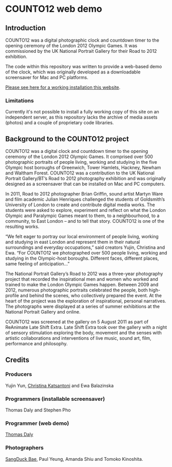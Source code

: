 # COUNTO12 web demo

## Introduction

COUNTO12 was a digital photographic clock and countdown timer to the opening ceremony of the London 2012 Olympic Games.  It was commissioned by the UK National Portrait Gallery for their Road to 2012 exhibition.

The code within this repository was written to provide a web-based demo of the clock, which was originally developed as a downloadable screensaver for Mac and PC platforms.

[Please see here for a working installation this website](http://counto12.daladi.org/).

### Limitations

Currently it's not possible to install a fully working copy of this site on an independent server, as this repository lacks the archive of media assets (photos) and a couple of proprietary code libraries.

## Background to the COUNTO12 project

COUNTO12 was a digital clock and countdown timer to the opening ceremony of the London 2012 Olympic Games. It comprised over 500 photographic portraits of people living, working and studying in the five Olympic host boroughs of Greenwich, Tower Hamlets, Hackney, Newham and Waltham Forest. COUNTO12 was a contribution to the UK National Portrait Gallery/BT’s Road to 2012 photography exhibition and was originally designed as a screensaver that can be installed on Mac and PC computers.

In 2011, Road to 2012 photographer Brian Griffin, sound artist Martyn Ware and film academic Julian Henriques challenged the students of Goldsmith’s University of London to create and contribute digital media works. The students were asked to explore, experiment and reflect on what the London Olympic and Paralympic Games meant to them, to a neighbourhood, to a community, to East London – and to tell that story. COUNTO12 is one of the resulting works.

“We felt eager to portray our local environment of people living, working and studying in east London and represent them in their natural surroundings and everyday occupations,” said creators Yujin, Christina and Ewa. “For COUNTO12 we photographed over 500 people living, working and studying in the Olympic-host boroughs. Different faces, different places, same feeling of anticipation...”

The National Portrait Gallery’s Road to 2012 was a three-year photography project that recorded the inspirational men and women who worked and trained to make the London Olympic Games happen. Between 2009 and 2012, numerous photographic portraits celebrated the people, both high-profile and behind the scenes, who collectively prepared the event. At the heart of the project was the exploration of inspirational, personal narratives. The photographs were displayed at a series of summer exhibitions at the National Portrait Gallery and online.

COUNTO12 was screened at the gallery on 5 August 2011 as part of ReAnimate Late Shift Extra. Late Shift Extra took over the gallery with a night of sensory stimulation exploring the body, movement and the senses with artistic collaborations and interventions of live music, sound art, film, performance and philosophy.

## Credits

### Producers

Yujin Yun, [Christina Katsantoni](https://app.yunojuno.com/p/christina-katsantoni) and Ewa Balazinska

### Programmers (installable screensaver)

Thomas Daly and Stephen Pho

### Programmer (web demo)

[Thomas Daly](http://thomasdaly.co.uk/)

### Photographers

[SangDuck Bae](https://londonsartistquarter.org/artist-hub/users/memento8012/profile), Paul Yeung, Amanda Shiu and Tomoko Kinoshita.
